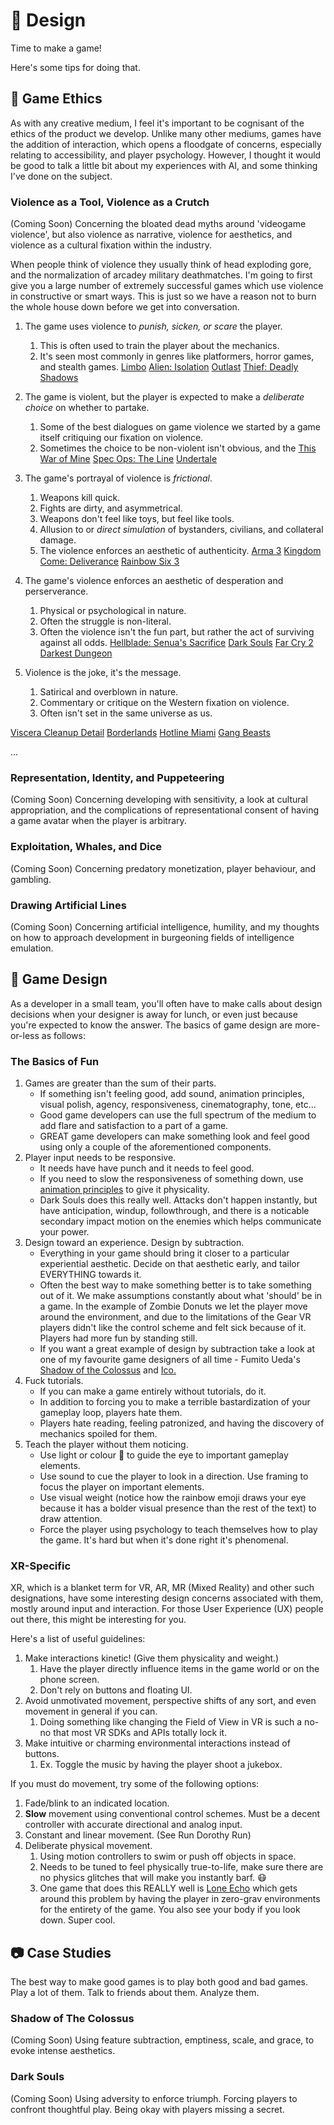 # :triangular_ruler: Design

Time to make a game!

Here's some tips for doing that.

## :seedling: Game Ethics

As with any creative medium, I feel it's important to be cognisant of the ethics of the product we develop. Unlike many other mediums, games have the addition of interaction, which opens a floodgate of concerns, especially relating to accessibility, and player psychology. However, I thought it would be good to talk a little bit about my experiences with AI, and some thinking I've done on the subject.

### Violence as a Tool, Violence as a Crutch

(Coming Soon) Concerning the bloated dead myths around 'videogame violence', but also violence as narrative, violence for aesthetics, and violence as a cultural fixation within the industry.

When people think of violence they usually think of head exploding gore, and the normalization of arcadey military deathmatches. I'm going to first give you a large number of extremely successful games which use violence in constructive or smart ways. This is just so we have a reason not to burn the whole house down before we get into conversation.

1. The game uses violence to *punish, sicken, or scare* the player.
   1. This is often used to train the player about the mechanics.
   2. It's seen most commonly in genres like platformers, horror games, and stealth games.
[Limbo](http://store.steampowered.com/app/48000/LIMBO/)
[Alien: Isolation](http://store.steampowered.com/app/214490/Alien_Isolation/)
[Outlast](http://store.steampowered.com/app/238320/Outlast/)
[Thief: Deadly Shadows](http://store.steampowered.com/app/6980/Thief_Deadly_Shadows/)


2. The game is violent, but the player is expected to make a *deliberate choice* on whether to partake.
   1. Some of the best dialogues on game violence we started by a game itself critiquing our fixation on violence.
   2. Sometimes the choice to be non-violent isn't obvious, and the
[This War of Mine](http://store.steampowered.com/app/282070/This_War_of_Mine/)
[Spec Ops: The Line](http://store.steampowered.com/app/50300/Spec_Ops_The_Line/)
[Undertale](http://store.steampowered.com/app/391540/Undertale/)

3. The game's portrayal of violence is *frictional*.
   1. Weapons kill quick.
   2. Fights are dirty, and asymmetrical.
   3. Weapons don't feel like toys, but feel like tools.
   4. Allusion to or *direct simulation* of bystanders, civilians, and collateral damage.
   5. The violence enforces an aesthetic of authenticity.
[Arma 3](http://store.steampowered.com/app/107410/Arma_3/)
[Kingdom Come: Deliverance](http://store.steampowered.com/app/379430/Kingdom_Come_Deliverance/)
[Rainbow Six 3](http://store.steampowered.com/app/19830/Tom_Clancys_Rainbow_Six_3_Gold/)

4. The game's violence enforces an aesthetic of desperation and perserverance.
   1. Physical or psychological in nature.
   2. Often the struggle is non-literal.
   3. Often the violence isn't the fun part, but rather the act of surviving against all odds.
[Hellblade: Senua's Sacrifice](http://store.steampowered.com/app/414340/Hellblade_Senuas_Sacrifice/)
[Dark Souls](http://store.steampowered.com/app/211420/DARK_SOULS_Prepare_To_Die_Edition/)
[Far Cry 2](http://store.steampowered.com/app/19900/Far_Cry_2_Fortunes_Edition/)
[Darkest Dungeon](http://store.steampowered.com/app/262060/Darkest_Dungeon/)

5. Violence is the joke, it's the message.
   1. Satirical and overblown in nature.
   2. Commentary or critique on the Western fixation on violence.
   3. Often isn't set in the same universe as us.

[Viscera Cleanup Detail](http://store.steampowered.com/app/246900/Viscera_Cleanup_Detail/)
[Borderlands](http://store.steampowered.com/app/8980/Borderlands/)
[Hotline Miami](http://store.steampowered.com/app/219150/Hotline_Miami/)
[Gang Beasts](http://store.steampowered.com/app/285900/Gang_Beasts/)

...

### Representation, Identity, and Puppeteering

(Coming Soon) Concerning developing with sensitivity, a look at cultural appropriation, and the complications of representational consent of having a game avatar when the player is arbitrary.

### Exploitation, Whales, and Dice

(Coming Soon) Concerning predatory monetization, player behaviour, and gambling.

### Drawing Artificial Lines

(Coming Soon) Concerning artificial intelligence, humility, and my thoughts on how to approach development in burgeoning fields of intelligence emulation.

## :space_invader: Game Design

As a developer in a small team, you'll often have to make calls about design decisions when your designer is away for lunch, or even just because you're expected to know the answer. The basics of game design are more-or-less as follows:

### The Basics of Fun

1. Games are greater than the sum of their parts. 
    * If something isn't feeling good, add sound, animation principles, visual polish, agency, responsiveness, cinematography, tone, etc...
    * Good game developers can use the full spectrum of the medium to add flare and satisfaction to a part of a game.
    * GREAT game developers can make something look and feel good using only a couple of the aforementioned components.
2. Player input needs to be responsive.
    * It needs have have punch and it needs to feel good. 
    * If you need to slow the responsiveness of something down, use [animation principles](https://en.wikipedia.org/wiki/12_basic_principles_of_animation) to give it physicality. 
    * Dark Souls does this really well. Attacks don't happen instantly, but have anticipation, windup, followthrough, and there is a noticable secondary impact motion on the enemies which helps communicate your power.
3. Design toward an experience. Design by subtraction.
    * Everything in your game should bring it closer to a particular experiential aesthetic. Decide on that aesthetic early, and tailor EVERYTHING towards it.
    * Often the best way to make something better is to take something out of it. We make assumptions constantly about what 'should' be in a game. In the example of Zombie Donuts we let the player move around the environment, and due to the limitations of the Gear VR players didn't like the control scheme and felt sick because of it. Players had more fun by standing still.
    * If you want a great example of design by subtraction take a look at one of my favourite game designers of all time - Fumito Ueda's [Shadow of the Colossus](http://www.thesaint-online.com/2017/03/fumito-ueda-design-by-subtraction/) and [Ico.](https://www.youtube.com/watch?v=AmSBIyT0ih0)
4. Fuck tutorials.
    * If you can make a game entirely without tutorials, do it. 
    * In addition to forcing you to make a terrible bastardization of your gameplay loop, players hate them. 
    * Players hate reading, feeling patronized, and having the discovery of mechanics spoiled for them.
5. Teach the player without them noticing.
    * Use light or colour :rainbow: to guide the eye to important gameplay elements. 
    * Use sound to cue the player to look in a direction. Use framing to focus the player on important elements. 
    * Use visual weight (notice how the rainbow emoji draws your eye because it has a bolder visual presence than the rest of the text) to draw attention. 
    * Force the player using psychology to teach themselves how to play the game. It's hard but when it's done right it's phenomenal.

### XR-Specific

XR, which is a blanket term for VR, AR, MR (Mixed Reality) and other such designations, have some interesting design concerns associated with them, mostly around input and interaction. For those User Experience (UX) people out there, this might be interesting for you.

Here's a list of useful guidelines:

1. Make interactions kinetic! (Give them physicality and weight.)
    1. Have the player directly influence items in the game world or on the phone screen. 
    2. Don't rely on buttons and floating UI.
2. Avoid unmotivated movement, perspective shifts of any sort, and even movement in general if you can.
    1. Doing something like changing the Field of View in VR is such a no-no that most VR SDKs and APIs totally lock it.
3. Make intuitive or charming environmental interactions instead of buttons. 
    1. Ex. Toggle the music by having the player shoot a jukebox.

If you must do movement, try some of the following options:

1. Fade/blink to an indicated location.
2. **Slow** movement using conventional control schemes. Must be a decent controller with accurate directional and analog input.
3. Constant and linear movement. (See Run Dorothy Run)
4. Deliberate physical movement.
    1. Using motion controllers to swim or push off objects in space. 
    2. Needs to be tuned to feel physically true-to-life, make sure there are no physics glitches that will make you instantly barf. :mask:
    3. One game that does this REALLY well is [Lone Echo](https://youtu.be/zxPuZYMIzuQ?t=3457) which gets around this problem by having the player in zero-grav environments for the entirety of the game. You also see your body if you look down. Super cool.

## :camera: Case Studies

The best way to make good games is to play both good and bad games. Play a lot of them. Talk to friends about them. Analyze them.

### Shadow of The Colossus

(Coming Soon) Using feature subtraction, emptiness, scale, and grace, to evoke intense aesthetics.

### Dark Souls

(Coming Soon) Using adversity to enforce triumph. Forcing players to confront thoughtful play. Being okay with players missing a secret.
